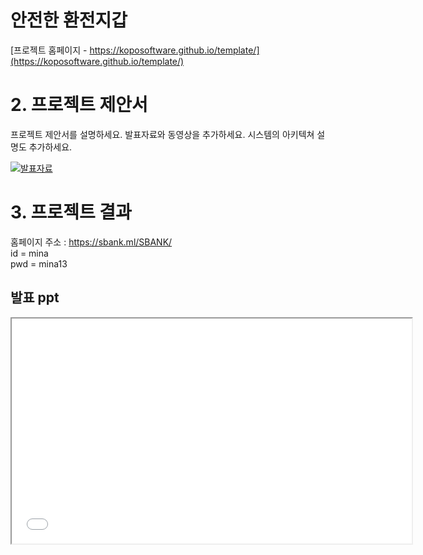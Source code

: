 # 안전한 환전지갑
[프로젝트 홈페이지 - https://koposoftware.github.io/template/](https://koposoftware.github.io/template/)


# 2. 프로젝트 제안서

프로젝트 제안서를 설명하세요. 발표자료와 동영상을 추가하세요. 시스템의 아키텍쳐 설명도 추가하세요.

   <img src="/제안서-첫장.png."/>[발표자료](/제안서_2060340021_최윤선.pptx)<br>

 

# 3. 프로젝트 결과
홈페이지 주소 : https://sbank.ml/SBANK/     
id  = mina      
pwd = mina13

## 발표 ppt 
   <iframe type="text/html" width="640" height="360" src="/제안서_2060340021_최윤선.pptx"/>[발표자료](/2060340021_최윤선_발표PPT.pptx)<br>

## 시연 동영상 

   
[![Video Label](http://img.youtube.com/vi/uLR1RNqJ1Mw/0.jpg)](https://youtu.be/O__Uk9bp5tY)
